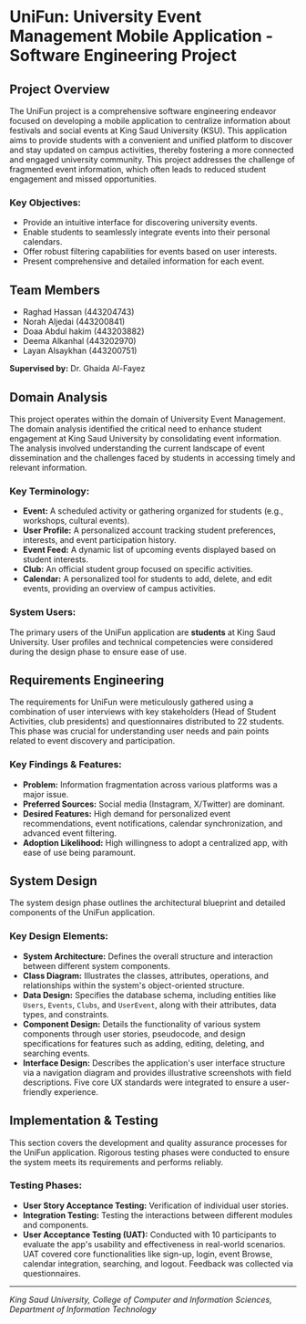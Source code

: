 # UniFun: University Event Management Mobile Application - Software Engineering Project

## Project Overview

The UniFun project is a comprehensive software engineering endeavor focused on developing a mobile application to centralize information about festivals and social events at King Saud University (KSU). This application aims to provide students with a convenient and unified platform to discover and stay updated on campus activities, thereby fostering a more connected and engaged university community. This project addresses the challenge of fragmented event information, which often leads to reduced student engagement and missed opportunities.

### Key Objectives:
* Provide an intuitive interface for discovering university events.
* Enable students to seamlessly integrate events into their personal calendars.
* Offer robust filtering capabilities for events based on user interests.
* Present comprehensive and detailed information for each event.

## Team Members

* Raghad Hassan (443204743)
* Norah Aljedai (443200841)
* Doaa Abdul hakim (443203882)
* Deema Alkanhal (443202970)
* Layan Alsaykhan (443200751)

**Supervised by:** Dr. Ghaida Al-Fayez

## Domain Analysis

This project operates within the domain of University Event Management. The domain analysis identified the critical need to enhance student engagement at King Saud University by consolidating event information. The analysis involved understanding the current landscape of event dissemination and the challenges faced by students in accessing timely and relevant information.

### Key Terminology:
* **Event:** A scheduled activity or gathering organized for students (e.g., workshops, cultural events).
* **User Profile:** A personalized account tracking student preferences, interests, and event participation history.
* **Event Feed:** A dynamic list of upcoming events displayed based on student interests.
* **Club:** An official student group focused on specific activities.
* **Calendar:** A personalized tool for students to add, delete, and edit events, providing an overview of campus activities.

### System Users:
The primary users of the UniFun application are **students** at King Saud University. User profiles and technical competencies were considered during the design phase to ensure ease of use.

## Requirements Engineering

The requirements for UniFun were meticulously gathered using a combination of user interviews with key stakeholders (Head of Student Activities, club presidents) and questionnaires distributed to 22 students. This phase was crucial for understanding user needs and pain points related to event discovery and participation.

### Key Findings & Features:
* **Problem:** Information fragmentation across various platforms was a major issue.
* **Preferred Sources:** Social media (Instagram, X/Twitter) are dominant.
* **Desired Features:** High demand for personalized event recommendations, event notifications, calendar synchronization, and advanced event filtering.
* **Adoption Likelihood:** High willingness to adopt a centralized app, with ease of use being paramount.

## System Design

The system design phase outlines the architectural blueprint and detailed components of the UniFun application.

### Key Design Elements:
* **System Architecture:** Defines the overall structure and interaction between different system components.
* **Class Diagram:** Illustrates the classes, attributes, operations, and relationships within the system's object-oriented structure.
* **Data Design:** Specifies the database schema, including entities like `Users`, `Events`, `Clubs`, and `UserEvent`, along with their attributes, data types, and constraints.
* **Component Design:** Details the functionality of various system components through user stories, pseudocode, and design specifications for features such as adding, editing, deleting, and searching events.
* **Interface Design:** Describes the application's user interface structure via a navigation diagram and provides illustrative screenshots with field descriptions. Five core UX standards were integrated to ensure a user-friendly experience.

## Implementation & Testing

This section covers the development and quality assurance processes for the UniFun application. Rigorous testing phases were conducted to ensure the system meets its requirements and performs reliably.

### Testing Phases:
* **User Story Acceptance Testing:** Verification of individual user stories.
* **Integration Testing:** Testing the interactions between different modules and components.
* **User Acceptance Testing (UAT):** Conducted with 10 participants to evaluate the app's usability and effectiveness in real-world scenarios. UAT covered core functionalities like sign-up, login, event Browse, calendar integration, searching, and logout. Feedback was collected via questionnaires.

---
*King Saud University, College of Computer and Information Sciences, Department of Information Technology*
